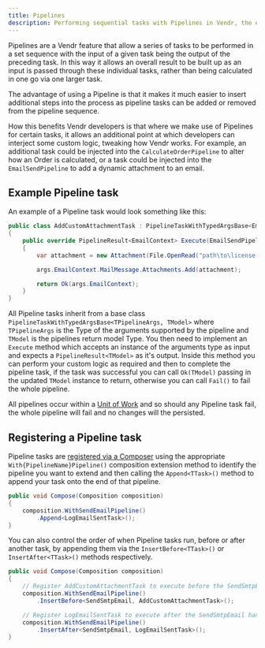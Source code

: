 ```yaml
---
title: Pipelines
description: Performing sequential tasks with Pipelines in Vendr, the eCommerce solution for Umbraco
---
```


Pipelines are a Vendr feature that allow a series of tasks to be performed in a set sequence with the input of a given task being the output of the preceding task. In this way it allows an overall result to be built up as an input is passed through these individual tasks, rather than being calculated in one go via one larger task.

The advantage of using a Pipeline is that it makes it much easier to insert additional steps into the process as pipeline tasks can be added or removed from the pipeline sequence.

How this benefits Vendr developers is that where we make use of Pipelines for certain tasks, it allows an additional point at which developers can interject some custom logic, tweaking how Vendr works. For example, an additional task could be injected into the `CalculateOrderPipeline` to alter how an Order is calculated, or a task could be injected into the `EmailSendPipeline` to add a dynamic attachment to an email.

## Example Pipeline task

An example of a Pipeline task would look something like this:

````csharp
public class AddCustomAttachmentTask : PipelineTaskWithTypedArgsBase<EmailSendPipelineArgs, EmailContext>
{
    public override PipelineResult<EmailContext> Execute(EmailSendPipelineArgs args)
    {
        var attachment = new Attachment(File.OpenRead("path\to\license.lic"), "license.lic");

        args.EmailContext.MailMessage.Attachments.Add(attachment);

        return Ok(args.EmailContext);
    }
}

````

All Pipeline tasks inherit from a base class `PipelineTaskWithTypedArgsBase<TPipelineArgs, TModel>` where `TPipelineArgs` is the Type of the arguments supported by the pipeline and `TModel` is the pipelines return model Type. You then need to implement an `Execute` method which accepts an instance of the arguments type as input and expects a `PipelineResult<TModel>` as it's output. Inside this method you can perform your custom logic as required and then to complete the pipeline task, if the task was successful you can call `Ok(TModel)` passing in the updated `TModel` instance to return, otherwise you can call `Fail()` to fail the whole pipeline.

All pipelines occur within a [Unit of Work](../unit-of-work/) and so should any Pipeline task fail, the whole pipeline will fail and no changes will the persisted.

## Registering a Pipeline task

Pipeline tasks are [registered via a Composer](../dependency-injection/#registering-dependencies) using the appropriate `With{PipelineName}Pipeline()` composition extension method to identify the pipeline you want to extend and then calling the `Append<TTask>()` method to append your task onto the end of that pipeline.


````csharp
public void Compose(Composition composition)
{
    composition.WithSendEmailPipeline()
        .Append<LogEmailSentTask>();
}
````

You can also control the order of when Pipeline tasks run, before or after another task, by appending them via the `InsertBefore<TTask>()` or `InsertAfter<TTask>()` methods respectively.

````csharp
public void Compose(Composition composition)
{
    // Register AddCustomAttachmentTask to execute before the SendSmtpEmail handler
    composition.WithSendEmailPipeline()
        .InsertBefore<SendSmtpEmail, AddCustomAttachmentTask>();

    // Register LogEmailSentTask to execute after the SendSmtpEmail handler
    composition.WithSendEmailPipeline()
        .InsertAfter<SendSmtpEmail, LogEmailSentTask>();
}
````